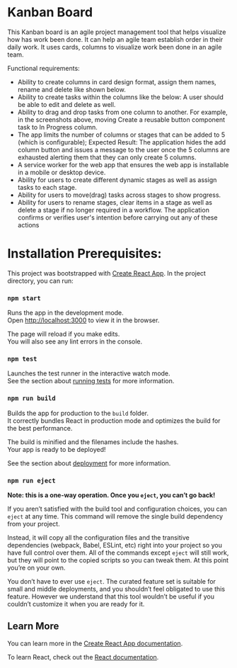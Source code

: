 # Kanban Board

This Kanban board is an agile project management tool that helps visualize how has work been done. It can help an agile team establish order in their daily work. It uses cards, columns to visualize work been done in an agile team. 

Functional requirements:
- Ability to create columns in card design format, assign them names, rename and
delete like shown below.
- Ability to create tasks within the columns like the below: A user should be able to
edit and delete as well.
- Ability to drag and drop tasks from one column to another. For example, in the
screenshots above, moving Create a reusable button component task to In Progress
column.
- The app limits the number of columns or stages that can be added to 5 (which is configurable); Expected Result: The application hides the add column button and issues a message to the user once the 5 columns are exhausted alerting them that they can only create 5 columns.
- A service worker for the web app that ensures the web app is installable in a mobile or desktop device.
- Ability for users to create different dynamic stages as well as assign tasks to each stage. 
- Ability for users to move(drag) tasks across stages to show progress. 
- Ability for users to rename stages, clear items in a stage as well as delete a stage if no longer required in a workflow. The 
application confirms or verifies user's intention before carrying out any of these actions



# Installation Prerequisites:
This project was bootstrapped with [Create React App](https://github.com/facebook/create-react-app).
In the project directory, you can run:

### `npm start`

Runs the app in the development mode.\
Open [http://localhost:3000](http://localhost:3000) to view it in the browser.

The page will reload if you make edits.\
You will also see any lint errors in the console.

### `npm test`

Launches the test runner in the interactive watch mode.\
See the section about [running tests](https://facebook.github.io/create-react-app/docs/running-tests) for more information.

### `npm run build`

Builds the app for production to the `build` folder.\
It correctly bundles React in production mode and optimizes the build for the best performance.

The build is minified and the filenames include the hashes.\
Your app is ready to be deployed!

See the section about [deployment](https://facebook.github.io/create-react-app/docs/deployment) for more information.

### `npm run eject`

**Note: this is a one-way operation. Once you `eject`, you can’t go back!**

If you aren’t satisfied with the build tool and configuration choices, you can `eject` at any time. This command will remove the single build dependency from your project.

Instead, it will copy all the configuration files and the transitive dependencies (webpack, Babel, ESLint, etc) right into your project so you have full control over them. All of the commands except `eject` will still work, but they will point to the copied scripts so you can tweak them. At this point you’re on your own.

You don’t have to ever use `eject`. The curated feature set is suitable for small and middle deployments, and you shouldn’t feel obligated to use this feature. However we understand that this tool wouldn’t be useful if you couldn’t customize it when you are ready for it.

## Learn More

You can learn more in the [Create React App documentation](https://facebook.github.io/create-react-app/docs/getting-started).

To learn React, check out the [React documentation](https://reactjs.org/).
